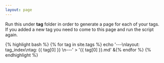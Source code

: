 ```yaml
---
layout: page
---
```


Run this under **tag** folder in order to generate a page for each of your tags. If you added a new tag you need to come to this page and run the script again.

{% highlight bash %}
{% for tag in site.tags %}
echo '---\nlayout: tag_index\ntag: {{ tag[0] }} \n---' > '{{ tag[0] }}.md' &{% endfor %}
{% endhighlight %}

